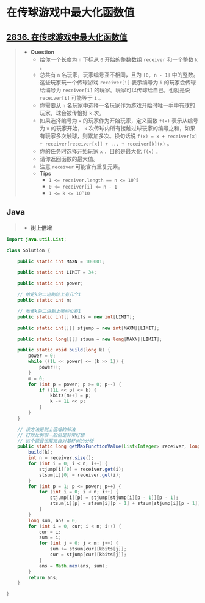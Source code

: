 # 在传球游戏中最大化函数值

## [2836. 在传球游戏中最大化函数值](https://leetcode.cn/problems/maximize-value-of-function-in-a-ball-passing-game/)

> - **Question**
>   - 给你一个长度为 `n` 下标从 `0` 开始的整数数组 `receiver` 和一个整数 `k` 。
>   - 总共有 `n` 名玩家，玩家编号互不相同，且为 `[0, n - 1]` 中的整数。这些玩家玩一个传球游戏 `receiver[i]` 表示编号为 `i` 的玩家会传球给编号为 `receiver[i]` 的玩家。玩家可以传球给自己，也就是说 `receiver[i]` 可能等于 `i` 。
>   - 你需要从 `n` 名玩家中选择一名玩家作为游戏开始时唯一手中有球的玩家，球会被传恰好 `k` 次。
>   - 如果选择编号为 `x` 的玩家作为开始玩家，定义函数 `f(x)` 表示从编号为 `x` 的玩家开始， `k` 次传球内所有接触过球玩家的编号之和，如果有玩家多次触球，则累加多次。换句话说 `f(x) = x + receiver[x] + receiver[receiver[x]] + ... + receiver[k](x)` 。
>   - 你的任务时选择开始玩家 `x` ，目的是最大化 `f(x)` 。
>   - 请你返回函数的最大值。
>   - 注意 `receiver` 可能含有重复元素。
>   - **Tips**
>     - `1 <= receiver.length == n <= 10^5`
>     - `0 <= receiver[i] <= n - 1`
>     - `1 <= k <= 10^10`

## Java

> - **树上倍增**

```java
import java.util.List;

class Solution {

    public static int MAXN = 100001;

    public static int LIMIT = 34;

    public static int power;

    // 给定k的二进制位上有几个1
    public static int m;

    // 收集k的二进制上哪些位有1
    public static int[] kbits = new int[LIMIT];

    public static int[][] stjump = new int[MAXN][LIMIT];

    public static long[][] stsum = new long[MAXN][LIMIT];

    public static void build(long k) {
        power = 0;
        while ((1L << power) <= (k >> 1)) {
            power++;
        }
        m = 0;
        for (int p = power; p >= 0; p--) {
            if ((1L << p) <= k) {
                kbits[m++] = p;
                k -= 1L << p;
            }
        }
    }

    // 该方法是树上倍增的解法
    // 打败比例很一般但是非常好想
    // 这个题最优解来自对基环树的分析
    public static long getMaxFunctionValue(List<Integer> receiver, long k) {
        build(k);
        int n = receiver.size();
        for (int i = 0; i < n; i++) {
            stjump[i][0] = receiver.get(i);
            stsum[i][0] = receiver.get(i);
        }
        for (int p = 1; p <= power; p++) {
            for (int i = 0; i < n; i++) {
                stjump[i][p] = stjump[stjump[i][p - 1]][p - 1];
                stsum[i][p] = stsum[i][p - 1] + stsum[stjump[i][p - 1]][p - 1];
            }
        }
        long sum, ans = 0;
        for (int i = 0, cur; i < n; i++) {
            cur = i;
            sum = i;
            for (int j = 0; j < m; j++) {
                sum += stsum[cur][kbits[j]];
                cur = stjump[cur][kbits[j]];
            }
            ans = Math.max(ans, sum);
        }
        return ans;
    }

}
```
